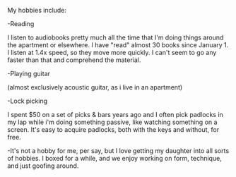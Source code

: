 My hobbies include:

-Reading

I listen to audiobooks pretty much all the time that I'm doing things around the apartment or elsewhere. I have "read" almost 30 books since January 1. I listen at 1.4x speed, so they move more quickly. I can't seem to go any faster than that and comprehend the material.

-Playing guitar

(almost exclusively acoustic guitar, as i live in an apartment)

-Lock picking

I spent $50 on a set of picks & bars years ago and I often pick padlocks in my lap while i'm doing something passive, like watching something on a screen. It's easy to acquire padlocks, both with the keys and without, for free.

-It's not a hobby for me, per say, but I love getting my daughter into all sorts of hobbies. I boxed for a while, and we enjoy working on form, technique, and just goofing around.
